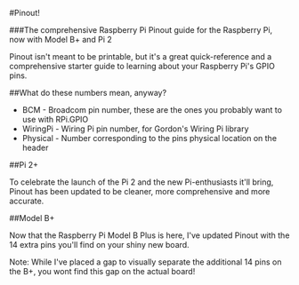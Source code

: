 #Pinout!

###The comprehensive Raspberry Pi Pinout guide for the Raspberry Pi, now with Model B+ and Pi 2

Pinout isn't meant to be printable, but it's a great quick-reference and a comprehensive starter guide to learning about your Raspberry Pi's GPIO pins.

##What do these numbers mean, anyway?

* BCM - Broadcom pin number, these are the ones you probably want to use with RPi.GPIO
* WiringPi - Wiring Pi pin number, for Gordon's Wiring Pi library
* Physical - Number corresponding to the pins physical location on the header

##Pi 2+

To celebrate the launch of the Pi 2 and the new Pi-enthusiasts it'll bring, Pinout has been updated to be cleaner, more comprehensive and more accurate.

##Model B+

Now that the Raspberry Pi Model B Plus is here, I've updated Pinout with the 14 extra pins you'll find on your shiny new board.

Note: While I've placed a gap to visually separate the additional 14 pins on the B+, you wont find this gap on the actual board!
